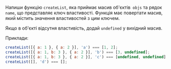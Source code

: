 Напиши функцію `createList`, яка приймає масив об'єктів` objs` та рядок `name`,
що представляє ключ властивості. Функція має повертати масив, який містить
значення властивостей з цим ключем.

Якщо в об'єкті відсутня властивість, додай `undefined` у вихідний масив.

Приклади:

```javascript
createList([{ a: 1 }, { a: 2 }], 'a') === [1, 2];
createList([{ a: 1, b: 3 }, { a: 2 }], 'b') === [3, undefined];
createList([{ a: 1, b: 3 }, { a: 2 }], 'c') === [undefined, undefined];
createList([], 'd') === [];
```
